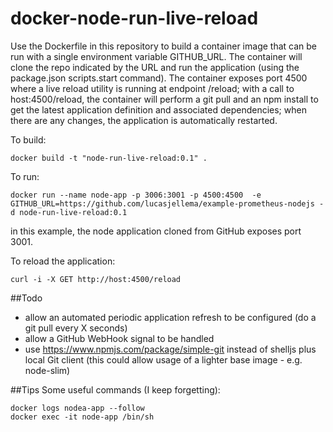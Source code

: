 # docker-node-run-live-reload
Use the Dockerfile in this repository to build a container image that can be run with a single environment variable GITHUB_URL. The container will clone the repo indicated by the URL and run the application (using the package.json scripts.start command). The container exposes port 4500 where a live reload utility is running at endpoint /reload; with a call to host:4500/reload, the container will perform a git pull and an npm install to get the latest application definition and associated dependencies; when there are any changes, the application is automatically restarted.

To build:
```
docker build -t "node-run-live-reload:0.1" .
```
To run:
```
docker run --name node-app -p 3006:3001 -p 4500:4500  -e GITHUB_URL=https://github.com/lucasjellema/example-prometheus-nodejs -d node-run-live-reload:0.1
````

in this example, the node application cloned from GitHub exposes port 3001.

To reload the application:
```
curl -i -X GET http://host:4500/reload
```

##Todo
- allow an automated periodic application refresh to be configured (do a git pull every X seconds) 
- allow a GitHub WebHook signal to be handled
- use https://www.npmjs.com/package/simple-git instead of shelljs plus local Git client (this could allow usage of a lighter base image - e.g. node-slim)

##Tips
Some useful commands (I keep forgetting):

```
docker logs nodea-app --follow
docker exec -it node-app /bin/sh
```
